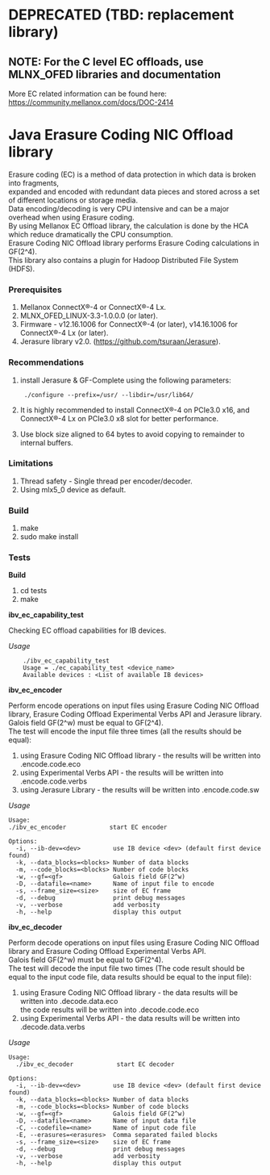 # DEPRECATED (TBD: replacement library)
## NOTE: For the C level EC offloads, use MLNX_OFED libraries and documentation
More EC related information can be found here: https://community.mellanox.com/docs/DOC-2414

# Java Erasure Coding NIC Offload library
Erasure coding (EC) is a method of data protection in which data is broken into fragments,  
expanded and encoded with redundant data pieces and stored across a set of different locations or storage media.  
Data encoding/decoding is very CPU intensive and can be a major overhead when using Erasure coding.  
By using Mellanox EC Offload library, the calculation is done by the HCA which reduce dramatically the CPU consumption.  
Erasure Coding NIC Offload library performs Erasure Coding calculations in GF(2^4).  
This library also contains a plugin for Hadoop Distributed File System (HDFS).

### Prerequisites
1. Mellanox ConnectX®-4 or ConnectX®-4 Lx.
2. MLNX_OFED_LINUX-3.3-1.0.0.0 (or later).
2. Firmware - v12.16.1006 for ConnectX®-4 (or later), v14.16.1006 for ConnectX®-4 Lx  (or later).
3. Jerasure library v2.0. (https://github.com/tsuraan/Jerasure).

### Recommendations
1. install Jerasure & GF-Complete using the following parameters:  
    
        ./configure --prefix=/usr/ --libdir=/usr/lib64/
2. It is highly recommended to install ConnectX®-4 on PCIe3.0 x16, and ConnectX®-4 Lx on PCIe3.0 x8 slot for better performance.
3. Use block size aligned to 64 bytes to avoid copying to remainder to internal buffers.

### Limitations
1. Thread safety - Single thread per encoder/decoder.
2. Using mlx5_0 device as default.

### Build
1. make
2. sudo make install

### Tests

**Build**  
1. cd tests  
2. make

**ibv_ec_capability_test**

Checking EC offload capabilities for IB devices.

*Usage*  

        ./ibv_ec_capability_test
        Usage = ./ec_capability_test <device_name>
        Available devices : <List of available IB devices>

**ibv_ec_encoder**

Perform encode operations on input files using Erasure Coding NIC Offload library, Erasure Coding Offload
Experimental Verbs API and Jerasure library.  
Galois field GF(2^w) must be equal to GF(2^4).  
The test will encode the input file three times (all the results should be equal):  
1. using Erasure Coding NIC Offload library - the results will be written into <inputFile>.encode.code.eco  
2. using Experimental Verbs API - the results will be written into <inputFile>.encode.code.verbs  
3. using Jerasure Library - the results will be written into <inputFile>.encode.code.sw

*Usage*  

    Usage:
    ./ibv_ec_encoder            start EC encoder
    
    Options:
      -i, --ib-dev=<dev>         use IB device <dev> (default first device found)
      -k, --data_blocks=<blocks> Number of data blocks
      -m, --code_blocks=<blocks> Number of code blocks
      -w, --gf=<gf>              Galois field GF(2^w)
      -D, --datafile=<name>      Name of input file to encode
      -s, --frame_size=<size>    size of EC frame
      -d, --debug                print debug messages
      -v, --verbose              add verbosity
      -h, --help                 display this output

**ibv_ec_decoder**

Perform decode operations on input files using Erasure Coding NIC Offload library and Erasure Coding Offload
Experimental Verbs API.  
Galois field GF(2^w) must be equal to GF(2^4).  
The test will decode the input file two times (The code result should be equal to the input code file, data results should be equal to the input file):  
1. using  Erasure Coding NIC Offload library - the data results will be written into <inputFile>.decode.data.eco  
                                               the code results will be written into <inputFile>.decode.code.eco  
2. using Experimental Verbs API - the data results will be written into <inputFile>.decode.data.verbs

*Usage*  

    Usage:
      ./ibv_ec_decoder            start EC decoder
    
    Options:
      -i, --ib-dev=<dev>         use IB device <dev> (default first device found)
      -k, --data_blocks=<blocks> Number of data blocks
      -m, --code_blocks=<blocks> Number of code blocks
      -w, --gf=<gf>              Galois field GF(2^w)
      -D, --datafile=<name>      Name of input data file
      -C, --codefile=<name>      Name of input code file
      -E, --erasures=<erasures>  Comma separated failed blocks
      -s, --frame_size=<size>    size of EC frame
      -d, --debug                print debug messages
      -v, --verbose              add verbosity
      -h, --help                 display this output

